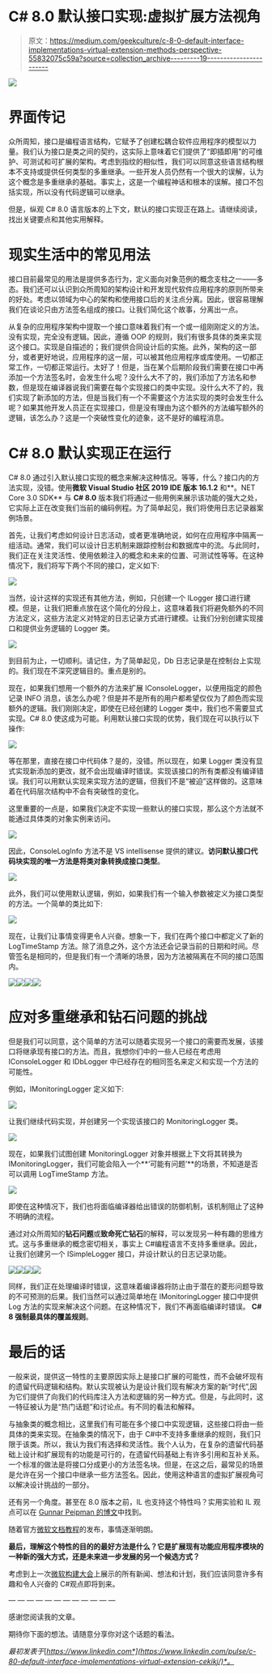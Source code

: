 # C# 8.0 默认接口实现:虚拟扩展方法视角

> 原文：<https://medium.com/geekculture/c-8-0-default-interface-implementations-virtual-extension-methods-perspective-55832075c59a?source=collection_archive---------19----------------------->

![](img/6c750fba3a18e3c92c4075994bec4e66.png)

# 界面传记

众所周知，接口是编程语言结构，它赋予了创建松耦合软件应用程序的模型以力量。我们认为接口是类之间的契约，这实际上意味着它们提供了“即插即用”的可维护、可测试和可扩展的架构。考虑到指纹的相似性，我们可以同意这些语言结构根本不支持或提供任何类型的多重继承。一些开发人员仍然有一个很大的误解，认为这个概念是多重继承的基础。事实上，这是一个编程神话和根本的误解。接口不包括实现，所以没有代码逻辑可以继承。

但是，纵观 C# 8.0 语言版本的上下文，默认的接口实现正在路上。请继续阅读，找出关键要点和其他实用解释。

# 现实生活中的常见用法

接口目前最常见的用法是提供多态行为，定义面向对象范例的概念支柱之一——多态。我们还可以认识到众所周知的架构设计和开发现代软件应用程序的原则所带来的好处。考虑以领域为中心的架构和使用接口后的关注点分离。因此，很容易理解我们在谈论只由方法签名组成的接口。让我们简化这个故事，分离出一点。

从复杂的应用程序架构中提取一个接口意味着我们有一个或一组刚刚定义的方法。没有实现，完全没有逻辑。因此，遵循 OOP 的规则，我们有很多具体的类来实现这个接口。实现是自描述的；我们提供合同设计后的实施。此外，架构的这一部分，或者更好地说，应用程序的这一层，可以被其他应用程序或库使用。一切都正常工作，一切都正常运行。太好了！但是，当在某个后期阶段我们需要在接口中再添加一个方法签名时，会发生什么呢？没什么大不了的，我们添加了方法名和参数，但是现在编译器说我们需要在每个实现接口的类中实现。没什么大不了的，我们实现了新添加的方法，但是当我们有一个不需要这个方法实现的类时会发生什么呢？如果其他开发人员正在实现接口，但是没有理由为这个额外的方法编写额外的逻辑，该怎么办？这是一个突破性变化的迹象，这不是好的编程消息。

# C# 8.0 默认实现正在运行

C# 8.0 通过引入默认接口实现的概念来解决这种情况。等等，什么？接口内的方法实现，没错。使用**微软 Visual Studio 社区 2019 IDE 版本 16.1.2** 和**。NET Core 3.0 SDK** 与 **C# 8.0** 版本我们将通过一些用例来展示该功能的强大之处，它实际上正在改变我们当前的编码例程。为了简单起见，我们将使用日志记录器案例场景。

首先，让我们考虑如何设计日志活动，或者更准确地说，如何在应用程序中隔离一组活动。通常，我们可以设计日志机制来跟踪控制台和数据库中的流。与此同时，我们正在关注灵活性、使用依赖注入的概念和未来的位置、可测试性等等。在这种情况下，我们将写下两个不同的接口，定义如下:

![](img/4821b7c5db0caf19aa5dfa784baa7185.png)

当然，设计这样的实现还有其他方法，例如，只创建一个 ILogger 接口进行建模。但是，让我们把重点放在这个简化的分段上，这意味着我们将避免额外的不同方法定义，这些方法定义对特定的日志记录方式进行建模。让我们分别创建实现接口和提供业务逻辑的 Logger 类。

![](img/eea11ad9329bf2df4943ff07f4fdc79d.png)

到目前为止，一切顺利。请记住，为了简单起见，Db 日志记录是在控制台上实现的。我们现在不深究逻辑目的。重点是别的。

现在，如果我们想用一个额外的方法来扩展 IConsoleLogger，以便用指定的颜色记录 INFO 消息，该怎么办呢？但是并不是所有的用户都希望仅仅为了颜色而实现额外的逻辑。我们刚刚决定，即使在已经创建的 Logger 类中，我们也不需要显式实现。C# 8.0 使这成为可能。利用默认接口实现的优势，我们现在可以执行以下操作:

![](img/9081f6186a805d9f4d852aacd38fa704.png)

等在那里，直接在接口中代码体？是的，没错。所以现在，如果 Logger 类没有显式实现新添加的更改，就不会出现编译时错误。实现该接口的所有类都没有编译错误。我们可以用默认实现来实现方法的逻辑，但我们不是“被迫”这样做的。这意味着在代码层次结构中不会有突破性的变化。

这里重要的一点是，如果我们决定不实现一些默认的接口实现，那么这个方法就不能通过具体类的对象实例来访问。

![](img/29d0f159d3624af3930e138a7e0baf3b.png)

因此，ConsoleLogInfo 方法不是 VS intellisense 提供的建议。**访问默认接口代码块实现的唯一方法是将类对象转换成接口类型**。

![](img/41aef7887905911a3d3d6f4716df3d30.png)

此外，我们可以使用默认逻辑，例如，如果我们有一个输入参数被定义为接口类型的方法。一个简单的类比如下:

![](img/cfc63106b2d9c27ab0bf365bc3ba40bb.png)

现在，让我们让事情变得更令人兴奋。想象一下，我们在两个接口中都定义了新的 LogTimeStamp 方法。除了消息之外，这个方法还会记录当前的日期和时间。尽管签名是相同的，但是我们有一个清晰的场景，因为方法被隔离在不同的接口范围内。

![](img/184b48600ca2bd494c38675e1666b24e.png)![](img/02f6d96401684f14721c9d7a8fce638d.png)![](img/be18e51c3cf80eb58cb8bfc9d81772a5.png)![](img/627ecf8f3fc6866d0f0ff4b8ae514992.png)

# 应对多重继承和钻石问题的挑战

但是我们可以同意，这个简单的方法可以随着实现另一个接口的需要而发展，该接口将继承现有接口的方法。而且，我想你们中的一些人已经在考虑用 IConsoleLogger 和 IDbLogger 中已经存在的相同签名来定义和实现一个方法的可能性。

例如，IMonitoringLogger 定义如下:

![](img/cde8b922043582ebde44c880ded70c8e.png)

让我们继续代码实现，并创建另一个实现该接口的 MonitoringLogger 类。

![](img/b3d0da2309cfc1eabeb5208c9f80912b.png)

现在，如果我们试图创建 MonitoringLogger 对象并根据上下文将其转换为 IMonitoringLogger，我们可能会陷入一个**‘可能有问题’**的场景，不知道是否可以调用 LogTimeStamp 方法。

![](img/dcf02528a97ddf372467f111881539c8.png)

即使在这种情况下，我们也将面临编译器给出错误的防御机制，该机制阻止了这种不明确的流程。

通过对众所周知的**钻石问题**或**致命死亡钻石**的解释，可以发现另一种有趣的思维方式。这与多重继承的概念密切相关，事实上 C#编程语言不支持多重继承。因此，让我们创建另一个 ISimpleLogger 接口，并设计默认的日志记录功能。

![](img/4bc9038acff5a4d9d7c34386c4a2de8d.png)![](img/1d0e91c7d409822bea785f9154e81e31.png)![](img/edc08d4ae266bd16af882bd119c1afc1.png)![](img/19ef157c485bbee528a6401350c04e9c.png)

同样，我们正在处理编译时错误，这意味着编译器将防止由于潜在的菱形问题导致的不可预测的后果。我们当然可以通过简单地在 IMonitoringLogger 接口中提供 Log 方法的实现来解决这个问题。在这种情况下，我们不再面临编译时错误。 **C# 8 强制最具体的覆盖规则**。

# 最后的话

一般来说，提供这一特性的主要原因实际上是接口扩展的可能性，而不会破坏现有的遗留代码逻辑和结构。默认实现被认为是设计我们现有解决方案的新“时代”,因为它们提供了向我们的代码库注入方法和逻辑的另一种方式。但是，与此同时，这一特征被认为是“热门话题”和讨论点。有不同的看法和解释。

与抽象类的概念相比，这里我们有可能在多个接口中实现逻辑，这些接口将由一些具体的类来实现。在抽象类的情况下，由于 C#中不支持多重继承的规则，我们只限于该类。所以，我认为我们有选择和灵活性。我个人认为，在复杂的遗留代码基础上设计和扩展现有的功能是可行的，在遗留代码基础上有许多引用和互补关系。一个标准的做法是将接口分成更小的方法签名块。但是，在这之后，最常见的场景是允许在另一个接口中继承一些方法签名。因此，使用这种语言的虚拟扩展视角可以解决设计挑战的一部分。

还有另一个角度。甚至在 8.0 版本之前，IL 也支持这个特性吗？实用实验和 IL 观点可以在 [Gunnar Peipman 的博文](https://gunnarpeipman.com/csharp/interface-default-implementations/)中找到。

随着官方[微软文档教程](https://docs.microsoft.com/en-us/dotnet/csharp/tutorials/default-interface-members-versions)的发布，事情逐渐明朗。

**最后，理解这个特性的目的的最好方法是什么？它是扩展现有功能应用程序模块的一种新的强大方式，还是未来进一步发展的另一个候选方式？**

考虑到上一次[微软构建大会](https://www.microsoft.com/en-us/build)上展示的所有新闻、想法和计划，我们应该同意许多有趣和令人兴奋的 C#观点即将到来。

— — — — — — — — — — — —

感谢您阅读我的文章。

期待你下面的想法。请随意分享你对这个话题的看法。

*最初发表于*[*https://www.linkedin.com*](https://www.linkedin.com/pulse/c-80-default-interface-implementations-virtual-extension-cekikj/)*。*